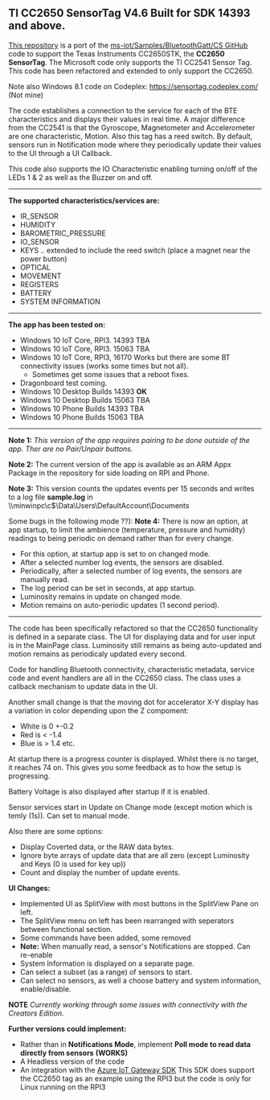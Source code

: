 

## TI CC2650 SensorTag V4.6  Built for SDK 14393 and above.

[This repository](https://github.com/djaus2/CC2650SensorTag-CS) is a port of the [ms-iot/Samples/BluetoothGatt/CS GitHub](https://github.com/ms-iot/samples/tree/develop/BluetoothGATT/CS) code to support the Texas Instruments CC2650STK, the **CC2650 SensorTag**. The Microsoft code only supports the TI CC2541 Sensor Tag. This code has been refactored and extended to only support the CC2650.

Note also Windows 8.1 code on Codeplex: https://sensortag.codeplex.com/ (Not mine)

The code establishes a connection to the service for each of the BTE characteristics and displays their values in real time. A major difference from the CC2541 is that the Gyroscope, Magnetometer and Accelerometer are one characteristic, Motion. Also this tag has a reed switch. By default, sensors run in Notification mode where they periodically update their values to the UI through a UI Callback.

This code also supports the IO Characteristic enabling turning on/off of the LEDs 1 & 2 as well as the Buzzer on and off.

---
**The supported characteristics/services are:**           
- IR_SENSOR
- HUMIDITY
- BAROMETRIC_PRESSURE
- IO_SENSOR
- KEYS .. extended to include the reed switch (place a magnet near the power button)
- OPTICAL
- MOVEMENT
- REGISTERS
- BATTERY
- SYSTEM INFORMATION

---
**The app has been tested  on:**
- Windows 10 IoT Core, RPI3. 14393 TBA
- Windows 10 IoT Core, RPI3. 15063 TBA
- Windows 10 IoT Core, RPI3, 16170  Works but there are some BT connectivity issues (works some times but not all).
  - Sometimes get some issues that a reboot fixes.
- Dragonboard test coming. 
- Windows 10 Desktop Builds 14393  **OK**
- Windows 10 Desktop Builds 15063 TBA
- Windows 10 Phone Builds 14393 TBA
- Windows 10 Phone Builds 15063 TBA
---
**Note 1:** *This version of the app requires pairing to be done outside of the app. Ther are no Pair/Unpair buttons.*

**Note 2:** The current version of the app is available as an ARM Appx Package in the repository for side loading on RPI and Phone.

**Note 3:** This version counts the updates events per 15 seconds and writes to a log file **sample.log** in
\\\minwinpc\c$\Data\Users\DefaultAccount\Documents

Some bugs in the following mode ??):
**Note 4:** There is now an option, at app startup, to limit the ambience (temperature, pressure and humidity) readings to being periodic on demand rather than for every change. 
- For this option, at startup app is set to on changed mode.
- After a selected number log events, the sensors are disabled. 
- Periodically, after a selected number of log events, the sensors are manually read. 
- The log period can be set in seconds, at app startup.
- Luminosity remains in update on changed mode.
- Motion remains on auto-periodic updates (1 second period).
---
The code has been specifically refactored so that the CC2650 functionality is defined in a separate class. The UI for displaying data and for user input is in the MainPage class. Luminosity still remains as being auto-updated and motion remains as periodicaly updated every second.

Code for handling Bluetooth connectivity, characteristic metadata, service code and event handlers are all in the CC2650 class. The class uses a callback mechanism to update data in the UI.

Another small change is that the moving dot for accelerator X-Y display has a variation in color depending upon the Z compoment:
- White is 0 +-0.2
- Red is < -1.4
- Blue is > 1.4  etc.


At startup there is a progress counter is displayed. Whilst there is no target, it reaches 74 on. This gives you some feedback as to how the setup is progressing.

Battery Voltage is also displayed after startup if it is enabled.

Sensor services start in Update on Change mode (except motion which is temly (1s)).
Can set to manual mode.

Also there are some  options:
* Display Coverted data, or the RAW data bytes.
* Ignore byte arrays of update data that are all zero (except Luminosity and Keys (0 is used for key up))
* Count and display the number of update events.

**UI Changes:**
- Implemented UI as SplitView with most buttons in the SplitView Pane on left.
- The SplitView menu on left has been rearranged with seperators between functional section.
- Some commands have been added, some removed
- **Note:** When manually read, a sensor's Notifications are stopped. Can re-enable
- System Information is displayed on a separate page.
- Can select a subset (as a range) of sensors to start.
- Can select no sensors, as well a choose battery and system information, enable/disable.


**NOTE**
*Currently working through some issues with connectivity with the Creators Edition.*

**Further versions could implement:**
- Rather than in **Notifications Mode**,  implement **Poll mode to read data directly from sensors**  **(WORKS)**
- A Headless version of the code
- An integration with the [Azure IoT Gateway SDK](https://github.com/Azure/azure-iot-gateway-sdk/) This SDK does support the CC2650 tag as an example using the RPI3 but the code is only for Linux running on the RPI3




